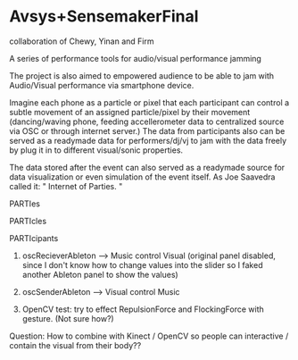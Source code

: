 Avsys+SensemakerFinal
===========

collaboration of Chewy, Yinan and Firm

A series of performance tools for audio/visual performance jamming

The project is also aimed to empowered audience to be able to jam with Audio/Visual performance via smartphone device. 

Imagine each phone as a particle or pixel that each participant can control a subtle movement of an assigned particle/pixel by their movement (dancing/waving phone, feeding accellerometer data to centralized source via OSC or through internet server.) The data from participants also can be served as a readymade data for performers/dj/vj to jam with the data freely by plug it in to different visual/sonic properties. 

The data stored after the event can also served as a readymade source for data visualization or even simulation of the event itself. As Joe Saavedra called it: " Internet of Parties. "


PARTIes

PARTIcles

PARTIcipants


1. oscRecieverAbleton --> Music control Visual (original panel disabled,
since I don't know how to change values into the slider so I faked another Ableton panel to show the values)  

2. oscSenderAbleton --> Visual control Music 

3. OpenCV test: try to effect RepulsionForce and FlockingForce with gesture. (Not sure how?) 

Question:
How to combine with Kinect / OpenCV so people can interactive / contain the visual from their body??
